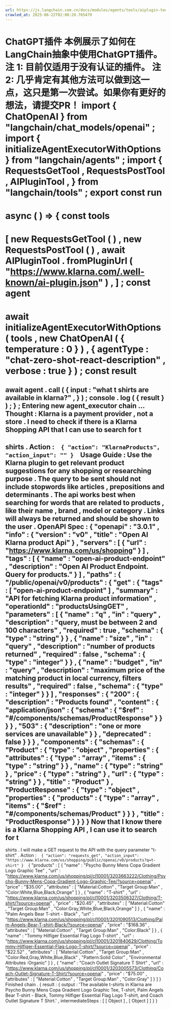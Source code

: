 ```yaml
---
url: https://js.langchain.com.cn/docs/modules/agents/tools/aiplugin-tool
crawled_at: 2025-06-22T02:00:20.765479
---
```


ChatGPT插件
本例展示了如何在LangChain抽象中使用ChatGPT插件。
注 1: 目前仅适用于没有认证的插件。
注 2: 几乎肯定有其他方法可以做到这一点，这只是第一次尝试。如果你有更好的想法，请提交PR！
import
{
ChatOpenAI
}
from
"langchain/chat_models/openai"
;
import
{
initializeAgentExecutorWithOptions
}
from
"langchain/agents"
;
import
{
RequestsGetTool
,
RequestsPostTool
,
AIPluginTool
,
}
from
"langchain/tools"
;
export
const
run
=
async
(
)
=>
{
const
tools
=
[
new
RequestsGetTool
(
)
,
new
RequestsPostTool
(
)
,
await
AIPluginTool
.
fromPluginUrl
(
"https://www.klarna.com/.well-known/ai-plugin.json"
)
,
]
;
const
agent
=
await
initializeAgentExecutorWithOptions
(
tools
,
new
ChatOpenAI
(
{
temperature
:
0
}
)
,
{
agentType
:
"chat-zero-shot-react-description"
,
verbose
:
true
}
)
;
const
result
=
await
agent
.
call
(
{
input
:
"what t shirts are available in klarna?"
,
}
)
;
console
.
log
(
{
result
}
)
;
}
;
Entering
new
agent_executor
chain
...
Thought
:
Klarna
is
a payment provider
,
not a store
.
I
need to check
if
there
is
a Klarna Shopping
API
that
I
can use to search
for
t
-
shirts
.
Action
:
`
`
`
{
"action": "KlarnaProducts",
"action_input": ""
}
`
`
`
Usage Guide
:
Use the Klarna plugin to
get
relevant product suggestions
for
any
shopping or researching purpose
.
The query to be sent should not include stopwords like articles
,
prepositions and determinants
.
The api works best when searching
for
words that are related to products
,
like their name
,
brand
,
model or category
.
Links will always be returned and should be shown to the user
.
OpenAPI Spec
:
{
"openapi"
:
"3.0.1"
,
"info"
:
{
"version"
:
"v0"
,
"title"
:
"Open AI Klarna product Api"
}
,
"servers"
:
[
{
"url"
:
"https://www.klarna.com/us/shopping"
}
]
,
"tags"
:
[
{
"name"
:
"open-ai-product-endpoint"
,
"description"
:
"Open AI Product Endpoint. Query for products."
}
]
,
"paths"
:
{
"/public/openai/v0/products"
:
{
"get"
:
{
"tags"
:
[
"open-ai-product-endpoint"
]
,
"summary"
:
"API for fetching Klarna product information"
,
"operationId"
:
"productsUsingGET"
,
"parameters"
:
[
{
"name"
:
"q"
,
"in"
:
"query"
,
"description"
:
"query, must be between 2 and 100 characters"
,
"required"
:
true
,
"schema"
:
{
"type"
:
"string"
}
}
,
{
"name"
:
"size"
,
"in"
:
"query"
,
"description"
:
"number of products returned"
,
"required"
:
false
,
"schema"
:
{
"type"
:
"integer"
}
}
,
{
"name"
:
"budget"
,
"in"
:
"query"
,
"description"
:
"maximum price of the matching product in local currency, filters results"
,
"required"
:
false
,
"schema"
:
{
"type"
:
"integer"
}
}
]
,
"responses"
:
{
"200"
:
{
"description"
:
"Products found"
,
"content"
:
{
"application/json"
:
{
"schema"
:
{
"$ref"
:
"#/components/schemas/ProductResponse"
}
}
}
}
,
"503"
:
{
"description"
:
"one or more services are unavailable"
}
}
,
"deprecated"
:
false
}
}
}
,
"components"
:
{
"schemas"
:
{
"Product"
:
{
"type"
:
"object"
,
"properties"
:
{
"attributes"
:
{
"type"
:
"array"
,
"items"
:
{
"type"
:
"string"
}
}
,
"name"
:
{
"type"
:
"string"
}
,
"price"
:
{
"type"
:
"string"
}
,
"url"
:
{
"type"
:
"string"
}
}
,
"title"
:
"Product"
}
,
"ProductResponse"
:
{
"type"
:
"object"
,
"properties"
:
{
"products"
:
{
"type"
:
"array"
,
"items"
:
{
"$ref"
:
"#/components/schemas/Product"
}
}
}
,
"title"
:
"ProductResponse"
}
}
}
}
Now that
I
know there
is
a Klarna Shopping
API
,
I
can use it to search
for
t
-
shirts
.
I
will make a
GET
request to the
API
with
the query parameter
"t-shirt"
.
Action
:
`
`
`
{
"action": "requests_get",
"action_input": "https://www.klarna.com/us/shopping/public/openai/v0/products?q=t-shirt"
}
`
`
`
{
"products"
:
[
{
"name"
:
"Psycho Bunny Mens Copa Gradient Logo Graphic Tee"
,
"url"
:
"https://www.klarna.com/us/shopping/pl/cl10001/3203663222/Clothing/Psycho-Bunny-Mens-Copa-Gradient-Logo-Graphic-Tee/?source=openai"
,
"price"
:
"$35.00"
,
"attributes"
:
[
"Material:Cotton"
,
"Target Group:Man"
,
"Color:White,Blue,Black,Orange"
]
}
,
{
"name"
:
"T-shirt"
,
"url"
:
"https://www.klarna.com/us/shopping/pl/cl10001/3203506327/Clothing/T-shirt/?source=openai"
,
"price"
:
"$20.45"
,
"attributes"
:
[
"Material:Cotton"
,
"Target Group:Man"
,
"Color:Gray,White,Blue,Black,Orange"
]
}
,
{
"name"
:
"Palm Angels Bear T-shirt - Black"
,
"url"
:
"https://www.klarna.com/us/shopping/pl/cl10001/3201090513/Clothing/Palm-Angels-Bear-T-shirt-Black/?source=openai"
,
"price"
:
"$168.36"
,
"attributes"
:
[
"Material:Cotton"
,
"Target Group:Man"
,
"Color:Black"
]
}
,
{
"name"
:
"Tommy Hilfiger Essential Flag Logo T-shirt"
,
"url"
:
"https://www.klarna.com/us/shopping/pl/cl10001/3201840629/Clothing/Tommy-Hilfiger-Essential-Flag-Logo-T-shirt/?source=openai"
,
"price"
:
"$22.52"
,
"attributes"
:
[
"Material:Cotton"
,
"Target Group:Man"
,
"Color:Red,Gray,White,Blue,Black"
,
"Pattern:Solid Color"
,
"Environmental Attributes :Organic"
]
}
,
{
"name"
:
"Coach Outlet Signature T Shirt"
,
"url"
:
"https://www.klarna.com/us/shopping/pl/cl10001/3203005573/Clothing/Coach-Outlet-Signature-T-Shirt/?source=openai"
,
"price"
:
"$75.00"
,
"attributes"
:
[
"Material:Cotton"
,
"Target Group:Man"
,
"Color:Gray"
]
}
]
}
Finished chain
.
{
result
:
{
output
:
'The available t-shirts in Klarna are Psycho Bunny Mens Copa Gradient Logo Graphic Tee, T-shirt, Palm Angels Bear T-shirt - Black, Tommy Hilfiger Essential Flag Logo T-shirt, and Coach Outlet Signature T Shirt.'
,
intermediateSteps
:
[
[
Object
]
,
[
Object
]
]
}
}
